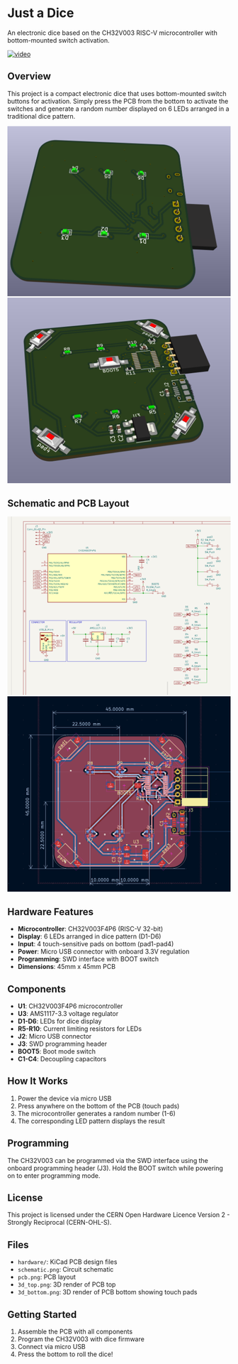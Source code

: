 # Just a Dice

An electronic dice based on the CH32V003 RISC-V microcontroller with bottom-mounted switch activation.

[![video](https://img.youtube.com/vi/9gwGjO6Ar-I/0.jpg)](https://www.youtube.com/shorts/9gwGjO6Ar-I)

## Overview

This project is a compact electronic dice that uses bottom-mounted switch buttons for activation. Simply press the PCB from the bottom to activate the switches and generate a random number displayed on 6 LEDs arranged in a traditional dice pattern.

![PCB Top View](3d_top.png)
![PCB Bottom View](3d_bottom.png)

## Schematic and PCB Layout

![Schematic](schematic.png)
![PCB Layout](pcb.png)

## Hardware Features

- **Microcontroller**: CH32V003F4P6 (RISC-V 32-bit)
- **Display**: 6 LEDs arranged in dice pattern (D1-D6)
- **Input**: 4 touch-sensitive pads on bottom (pad1-pad4)
- **Power**: Micro USB connector with onboard 3.3V regulation
- **Programming**: SWD interface with BOOT switch
- **Dimensions**: 45mm x 45mm PCB

## Components

- **U1**: CH32V003F4P6 microcontroller
- **U3**: AMS1117-3.3 voltage regulator
- **D1-D6**: LEDs for dice display
- **R5-R10**: Current limiting resistors for LEDs
- **J2**: Micro USB connector
- **J3**: SWD programming header
- **BOOT5**: Boot mode switch
- **C1-C4**: Decoupling capacitors

## How It Works

1. Power the device via micro USB
2. Press anywhere on the bottom of the PCB (touch pads)
3. The microcontroller generates a random number (1-6)
4. The corresponding LED pattern displays the result

## Programming

The CH32V003 can be programmed via the SWD interface using the onboard programming header (J3). Hold the BOOT switch while powering on to enter programming mode.

## License

This project is licensed under the CERN Open Hardware Licence Version 2 - Strongly Reciprocal (CERN-OHL-S).

## Files

- `hardware/`: KiCad PCB design files
- `schematic.png`: Circuit schematic
- `pcb.png`: PCB layout
- `3d_top.png`: 3D render of PCB top
- `3d_bottom.png`: 3D render of PCB bottom showing touch pads

## Getting Started

1. Assemble the PCB with all components
2. Program the CH32V003 with dice firmware
3. Connect via micro USB
4. Press the bottom to roll the dice!
